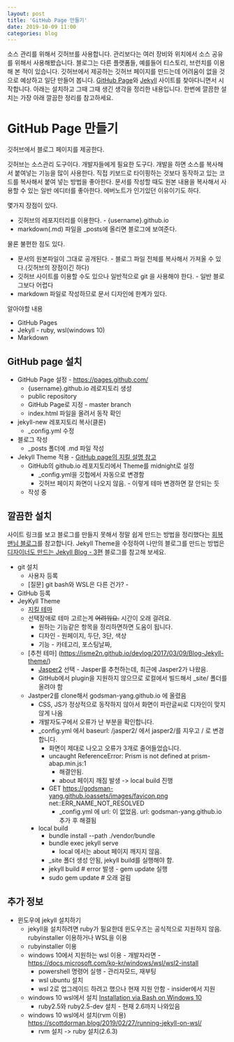 ```yaml
---
layout: post
title: 'GitHub Page 만들기'
date: 2019-10-09 11:00
categories: blog
---
```


소스 관리를 위해서 깃허브를 사용합니다. 관리보다는 여러 장비와 위치에서 소스 공유를 위해서 사용해봤습니다.
블로그는 다른 플랫폼들, 예를들어 티스토리, 브런치를 이용해 본 적이 있습니다.
깃허브에서 제공하는 깃허브 페이지를 만드는데 어려움이 없을 것으로 예상하고 일단 만들어 봅니다.
[GitHub Page](https://pages.github.com/)와 [Jekyll](https://jekyllrb-ko.github.io/) 사이트를 찾아다니면서 시작합니다.
아래는 설치하고 그때 그때 생긴 생각을 정리한 내용입니다. 한번에 깔끔한 설치는 가장 아래 깔끔한 정리를 참고하세요.

# GitHub Page 만들기
깃허브에서 블로그 페이지를 제공한다.

깃허브는 소스관리 도구이다. 개발자들에게 필요한 도구다. 개발을 하면 소스를 복사해서 붙여넣는 기능을 많이 사용한다. 직접 키보드로 타이핑하는 것보다 동작하고 있는 코드를 복사해서 붙여 넣는 방법을 좋아한다. 문서를 작성할 때도 원본 내용을 복사해서 사용할 수 있는 일반 에디터를 좋아한다. 에버노트가 인기있던 이유이기도 하다.

몇가지 장점이 있다.
* 깃허브의 레포지터리를 이용한다. - {username}.github.io
* markdown(.md) 파일을 _posts에 올리면 블로그에 보여준다.

물론 불편한 점도 있다. 
* 문서의 원본파일이 그대로 공개된다. - 블로그 파일 전체를 복사해서 가져올 수 있다.(깃허브의 장점이긴 하다)
* 깃허브 사이트를 이용할 수도 있으나 일반적으로 git 을 사용해야 한다. - 일반 블로그보다 어렵다
* markdown 파일로 작성하므로 문서 디자인에 한계가 있다.

알아야할 내용
* GitHub Pages
* Jekyll - ruby, wsl(windows 10)
* Markdown

## GitHub page 설치
* GitHub Page 설정 - https://pages.github.com/
  - {username}.github.io 레로지토리 생성
  - public repository
  - GitHub Page로 지정 - master branch
  - index.html 파일을 올려서 동작 확인
* jekyll-new 레포지토리 복사(클론)
  - _config.yml 수정
* 블로그 작성
  - _posts 폴더에 .md 파일 작성 
* Jekyll Theme 적용 - [GitHub page의 지킬 설명 참고][Setting-up-a-GitHub-Pages-site-with-Jekyll]
  - GitHub의 github.io 레포지토리에서 Theme를 midnight로 설정
    - _config.yml을 깃헙에서 자동으로 변경함
    - 깃허브 페이지 화면이 나오지 않음. - 이렇게 테마 변경하면 잘 안되는 듯
  - 작성 중

## 깔끔한 설치
사이트 링크를 보고 블로그를 만들지 못해서 정말 쉽게 만드는 방법을 정리했다는 [회복맨님 블로그][recoveryman-blog]를 참고합니다.
Jekyll Theme을 수정하여 나만의 블로그를 만드는 방법은 [디자이너도 만드는 Jekyll Blog - 3편](http://jihyeleee.com/blog/third-designer-can-make-jekyll-blog/) 블로그를 참고해 보세요. 

* git 설치
  - 사용자 등록
  - [질문] git bash와 WSL은 다른 건가? - 
* GitHub 등록
* JeyKyll Theme
  - [지킬 테마](http://jekyllthemes.org/)
  - 선택장애로 테마 고르는게 ~~어려워요.~~ 시간이 오래 걸려요.
    - 원하는 기능같은 항목을 정리하면하면 도움이 됩니다.
    - 디자인 - 원페이지, 두단, 3단, 색상
    - 기능 - 카테고리, 포스팅날짜, 
  - [추천 테마] (https://isme2n.github.io/devlog/2017/03/09/Blog-Jekyll-theme/)
    - [Jasper2]() 선택 - Jasper를 추천하는데, 최근에 Jasper2가 나왔음.
    - GitHub에서 plugin을 지원하지 않으므로 로컬에서 빌드해서 _site/ 폴더를 올려야 함
  - Jastper2를 clone해서 godsman-yang.github.io 에 올렸음
    - CSS, JS가 정상적으로 동작하지 않아서 화면이 파란글씨로 디자인이 맞지 않게 나옴
    - 개발자도구에서 오류가 난 부분을 확인합니다.
    - _config.yml 에서 baseurl: /jasper2/ 에서 jasper2/를 지우고 / 로 변경합니다.
      - 화면이 제대로 나오고 오류가 3개로 줄어들었습니다.
      - uncaught ReferenceError: Prism is not defined at prism-abap.min.js:1
        - 해결안됨.
        - about 페이지 깨짐 발생 -> local build 진행
      - GET https://godsman-yang.github.ioassets/images/favicon.png net::ERR_NAME_NOT_RESOLVED
        - _config.yml 에 url: 이 없었음. url: godsman-yang.github.io 추가 후 해결됨
    - local build
      - bundle install --path ./vendor/bundle
      - bundle exec jekyll serve
        - local 에서는 about 페이지 깨지지 않음.
      - _site 폴더 생성 안됨, jekyll build를 실행해야 함.
      - jekyll build # error 발생 - gem update 실행
      - sudo gem update # 오래 걸림

## 추가 정보
* 윈도우에 jekyll 설치하기
  - jekyll을 설치하려면 ruby가 필요한데 윈도우즈는 공식적으로 지원하지 않음. rubyinstaller 이용하거나 WSL을 이용
  - rubyinstaller 이용
  - windows 10에서 지원하는 wsl 이용 - 개발자라면 - https://docs.microsoft.com/ko-kr/windows/wsl/wsl2-install
    - powershell 명령어 실행 - 관리자모드, 재부팅
    - wsl ubuntu 설치
    - wsl 2로 업그레이드 하려고 했으나 현재 지원 안함 - insider에서 지원 
  - windows 10 wsl에서 설치 [Installation via Bash on Windows 10][Installation-via-Bash-on-Windows-10]
    - ruby2.5와 ruby2.5-dev 설치 - 현재 2.6까지 나와있음
  - windows 10 wsl에서 설치(rvm 이용) https://scottdorman.blog/2019/02/27/running-jekyll-on-wsl/ 
    - rvm 설치 -> ruby 설치(2.6.3)

[recoveryman-blog]: https://recoveryman.tistory.com/321?category=6357
[Setting-up-a-GitHub-Pages-site-with-Jekyll]: https://help.github.com/en/articles/setting-up-a-github-pages-site-with-jekyll
[Installation-via-Bash-on-Windows-10]: https://jekyllrb.com/docs/installation/windows/#installation-via-bash-on-windows-10